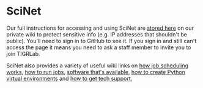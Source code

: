 # SciNet

Our full instructions for accessing and using SciNet are [stored here](https://github.com/TIGRLab/admin/wiki/SciNet) on our private wiki to protect sensitive info (e.g. IP addresses that shouldn't be public). You'll need to sign in to GitHub to see it. If you sign in and still can't access the page it means you need to ask a staff member to invite you to join TIGRLab.

SciNet also provides a variety of useful wiki links on [how job scheduling works](https://docs.computecanada.ca/wiki/Allocations_and_resource_scheduling), [how to run jobs](https://docs.computecanada.ca/wiki/Running_jobs), [software that's available](https://docs.computecanada.ca/wiki/Available_software), [how to create Python virtual environments](https://docs.scinet.utoronto.ca/index.php/Python) and [how to get tech support.](https://docs.computecanada.ca/wiki/Technical_support)
